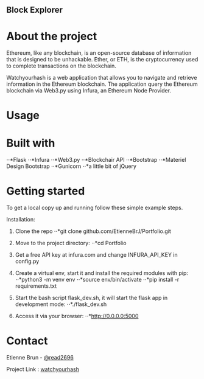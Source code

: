 Block Explorer 
---
# About the project

Ethereum, like any blockchain, is an open-source database of information that is designed to be unhackable. Ether, or ETH, is the cryptocurrency used to complete transactions on the blockchain.

Watchyourhash is a web application that allows you to navigate and retrieve information in the Ethereum blockchain.
The application query the Ethereum blockchain via Web3.py using Infura, an Ethereum Node Provider.

# Usage




# Built with

⋅⋅*Flask
⋅⋅*Infura
⋅⋅*Web3.py
⋅⋅*Blockchair API
⋅⋅*Bootstrap
⋅⋅*Materiel Design Bootstrap
⋅⋅*Gunicorn
⋅⋅*a little bit of jQuery

# Getting started

To get a local copy up and running follow these simple example steps.

Installation:

1. Clone the repo
⋅⋅*git clone github.com/EtienneBrJ/Portfolio.git

2. Move to the project directory:
⋅⋅*cd Portfolio

3. Get a free API key at infura.com and change INFURA_API_KEY in config.py

4. Create a virtual env, start it and install the required modules with pip:
⋅⋅*python3 -m venv env
⋅⋅*source env/bin/activate
⋅⋅*pip install -r requirements.txt

5. Start the bash script flask_dev.sh, it will start the flask app in development mode:
⋅⋅*./flask_dev.sh

6. Access it via your browser:
⋅⋅*http://0.0.0.0:5000


# Contact

Etienne Brun - [@read2696](https://twitter.com/read2696)

Project Link : [watchyourhash](https://github.com/EtienneBrJ/Portfolio)


